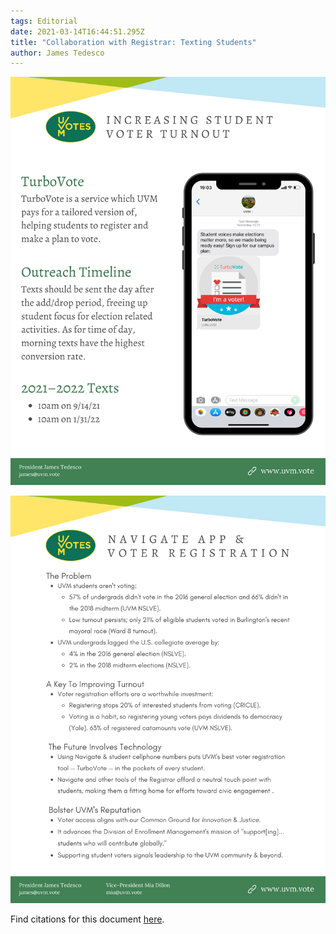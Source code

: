 ```yaml
---
tags: Editorial
date: 2021-03-14T16:44:51.295Z
title: "Collaboration with Registrar: Texting Students"
author: James Tedesco
---
```

![](/assets/images/uploads/turbovote-texting-pitch.png)

![](/assets/images/uploads/uvm-votes-registrar-proposal-details.png)

Find citations for this document [here](https://uvm.vote/registrar-proposal-citations.pdf).